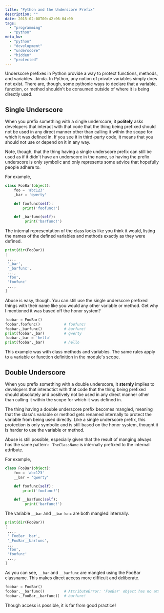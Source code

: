 ```yaml
---
title: "Python and the Underscore Prefix"
description: ""
date: 2015-02-08T00:42:06-04:00
tags:
  - "programming"
  - "python"
meta_kw:
  - "python"
  - "development"
  - "underscore"
  - "hidden"
  - "protected"
---
```


Underscore prefixes in Python provide a way to protect functions, methods, and variables...kinda. In Python, any notion of private variables simply does not exist. There are, though, some pythonic ways to declare that a variable, function, or method shouldn't be consumed outside of where it is being directly used.

## Single Underscore

When you prefix something with a single underscore, it **politely** asks developers that interact with that code that the thing being prefixed should not be used in any direct manner other than calling it within the scope for which it was defined in. If you see it in third-party code, it means that you should not use or depend on it in any way.

Note, though, that the thing having a single underscore prefix can still be used as if it didn't have an underscore in the name, so having the prefix underscore is only symbolic and only represents some advice that hopefully people adhere to.

For example, 

```python
class FooBar(object):
    foo = 'abc123'
    _bar = 'qwerty'

    def foofunc(self):
        print('foofunc!')

    def _barfunc(self):
         print('barfunc!')
```

The internal representation of the class looks like you think it would, listing the names of the defined variables and methods exactly as they were defined.

```python
print(dir(FooBar))
[
 ...,
 '_bar',
 '_barfunc',
 ...,
 'foo',
 'foofunc'
 ...,
]
```

Abuse is easy, though. You can still use the single underscore prefixed things with their name like you would any other variable or method. Get why I mentioned it was based off the honor system?

```python
foobar = FooBar()
foobar.foofunc()           # foofunc!
foobar._barfunc()          # barfunc!
print(foobar._bar)         # qwerty
foobar._bar = 'hello'
print(foobar._bar)         # hello
```

This example was with class methods and variables. The same rules apply to a variable or function definition in the module's scope.

## Double Underscore

When you prefix something with a double underscore, it **sternly** implies to developers that interactict with that code that the thing being prefixed should absolutely and positively not be used in any direct manner other than calling it within the scope for which it was defined in.

The thing having a double underscore prefix becomes mangled, meaning that the class's variable or method gets renamed internally to protect the variable from being used directly. Like a single underscore prefix, this protection is only symbolic and is still based on the honor system, thought it is harder to use the variable or method.

Abuse is still possible, especially given that the result of manging always has the same pattern: `_TheClassName` is internally prefixed to the internal attribute.

For example,

```python
class FooBar(object):
    foo = 'abc123'
    __bar = 'qwerty'

    def foofunc(self):
        print('foofunc!')

    def __barfunc(self):
         print('barfunc!')
```

The variable `__bar` and `__barfunc` are both mangled internally.

```python
print(dir(FooBar))
[
 ...,
 '_FooBar__bar',
 '_FooBar__barfunc',
 ...
 'foo',
 'foofunc'
 ...,
]
```

As you can see, `__bar` and `__barfunc` are mangled using the FooBar classname. This makes direct access more difficult and deliberate.

```python
foobar = FooBar() 
foobar.__barfunc()         # AttributeError: 'FooBar' object has no attribute '__barfunc
foobar._FooBar__barfunc()  # barfunc!
```

Though access is possible, it is far from good practice!
